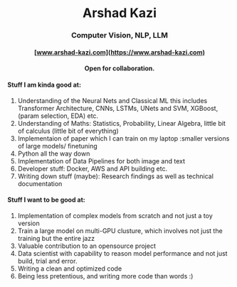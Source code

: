 <div align='center'>
<h1>Arshad Kazi</h1>
 <h3>Computer Vision, NLP, LLM</h3>

 
#### [www.arshad-kazi.com](https://www.arshad-kazi.com)
  #### Open for collaboration.



  
</div>


  
#### Stuff I am kinda good at:  
  
 </div>
 
1) Understanding of the Neural Nets and Classical ML this includes Transformer Architecture, CNNs, LSTMs, UNets and SVM, XGBoost, (param selection, EDA) etc.
2) Understanding of Maths: Statistics, Probability, Linear Algebra, little bit of calculus (little bit of everything)
3) Implementaion of paper which I can train on my laptop :smaller versions of large models/ finetuning
4) Python all the way down
5) Implementation of Data Pipelines for both image and text
6) Developer stuff: Docker, AWS and API building etc.
7) Writing down stuff (maybe): Research findings as well as technical documentation



#### Stuff I want to be good at:
 </div>

 1) Implementation of complex models from scratch and not just a toy version
 2) Train a large model on multi-GPU clusture, which involves not just the training but the entire jazz
 3) Valuable contribution to an opensource project
 4) Data scientist with capability to reason model performance and not just build, trial and error.
 5) Writing a clean and optimized code
 6) Being less pretentious, and writing more code than words :)

<div align='center'>

